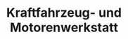 ---
title: "Kraftfahrzeug- und Motorenwerkstatt"
url: /mockrehna/kraftfahrzeug-und-motorenwerkstatt/
shop: Autowerkstatt
---